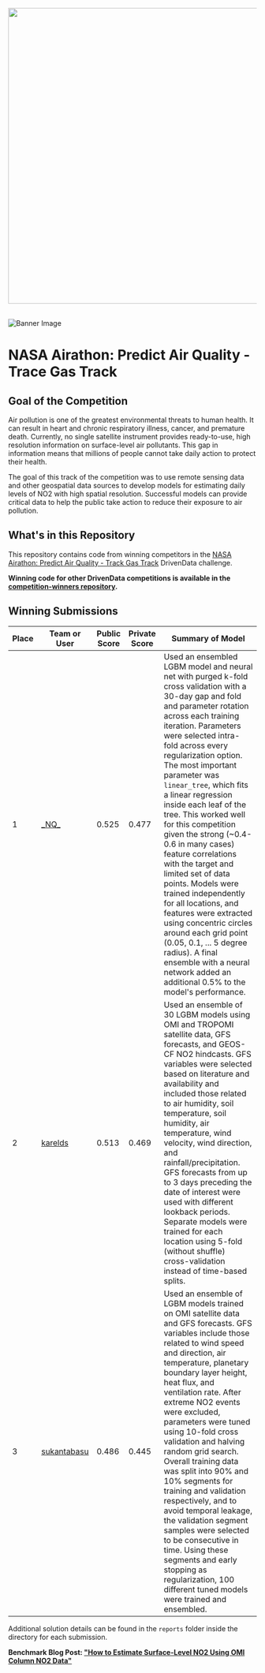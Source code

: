 [<img src='https://s3.amazonaws.com/drivendata-public-assets/logo-white-blue.png' width='600'>](https://www.drivendata.org/)
<br><br>

![Banner Image](https://drivendata-public-assets.s3.amazonaws.com/nasa-aq-banner-web.jpg)

# NASA Airathon: Predict Air Quality - Trace Gas Track

## Goal of the Competition
Air pollution is one of the greatest environmental threats to human health. It can result in heart and chronic respiratory illness, cancer, and premature death. Currently, no single satellite instrument provides ready-to-use, high resolution information on surface-level air pollutants. This gap in information means that millions of people cannot take daily action to protect their health.

The goal of this track of the competition was to use remote sensing data and other geospatial data sources to develop models for estimating daily levels of NO2 with high spatial resolution. Successful models can provide critical data to help the public take action to reduce their exposure to air pollution.

## What's in this Repository

This repository contains code from winning competitors in the [NASA Airathon: Predict Air Quality - Track Gas Track](https://www.drivendata.org/competitions/91/competition-air-quality-no2/) DrivenData challenge.

**Winning code for other DrivenData competitions is available in the [competition-winners repository](https://github.com/drivendataorg/competition-winners).**

## Winning Submissions

Place |Team or User | Public Score | Private Score | Summary of Model
--- | --- | ---   | ---   | ---
1   | [\_NQ\_](https://www.drivendata.org/users/_NQ_/) | 0.525 | 0.477 | Used an ensembled LGBM model and neural net with purged k-fold cross validation with a 30-day gap and fold and parameter rotation across each training iteration. Parameters were selected intra-fold across every regularization option. The most important parameter was `linear_tree`, which fits a linear regression inside each leaf of the tree. This worked well for this competition given the strong (~0.4-0.6 in many cases) feature correlations with the target and limited set of data points. Models were trained independently for all locations, and features were extracted using concentric circles around each grid point (0.05, 0.1, ... 5 degree radius). A final ensemble with a neural network added an additional 0.5% to the model's performance.
2   | [karelds](https://www.drivendata.org/users/karelds/) | 0.513 | 0.469 | Used an ensemble of 30 LGBM models using OMI and TROPOMI satellite data, GFS forecasts, and GEOS-CF NO2 hindcasts. GFS variables were selected based on literature and availability and included those related to air humidity, soil temperature, soil humidity, air temperature, wind velocity, wind direction, and rainfall/precipitation. GFS forecasts from up to 3 days preceding the date of interest were used with different lookback periods. Separate models were trained for each location using 5-fold (without shuffle) cross-validation instead of time-based splits. 
3   | [sukantabasu](https://www.drivendata.org/users/sukantabasu/) | 0.486 | 0.445 | Used an ensemble of LGBM models trained on OMI satellite data and GFS forecasts. GFS variables include those related to wind speed and direction, air temperature, planetary boundary layer height, heat flux, and ventilation rate. After extreme NO2 events were excluded, parameters were tuned using 10-fold cross validation and halving random grid search. Overall training data was split into 90% and 10% segments for training and validation respectively, and to avoid temporal leakage, the validation segment samples were selected to be consecutive in time. Using these segments and early stopping as regularization, 100 different tuned models were trained and ensembled.

Additional solution details can be found in the `reports` folder inside the directory for each submission.

**Benchmark Blog Post: ["How to Estimate Surface-Level NO2 Using OMI Column NO2 Data"](https://www.drivendata.co/blog/predict-no2-benchmark/)**
